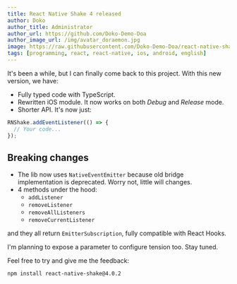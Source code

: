 ```yaml
---
title: React Native Shake 4 released
author: Doko
author_title: Administrator
author_url: https://github.com/Doko-Demo-Doa
author_image_url: /img/avatar_doraemon.jpg
image: https://raw.githubusercontent.com/Doko-Demo-Doa/react-native-shake/main/rnshake.png
tags: [programming, react, react-native, ios, android, english]
---
```


It's been a while, but I can finally come back to this project. With this new version, we have:

- Fully typed code with TypeScript.
- Rewritten iOS module. It now works on both _Debug_ and _Release_ mode.
- Shorter API. It's now just:

```ts
RNShake.addEventListener(() => {
  // Your code...
});
```

<!-- truncate -->

##  Breaking changes

- The lib now uses `NativeEventEmitter` because old bridge implementation is deprecated. Worry not, little will changes.
- 4 methods under the hood:
  - `addListener`
  - `removeListener`
  - `removeAllListeners`
  - `removeCurrentListener`

and they all return `EmitterSubscription`, fully compatible with React Hooks.

I'm planning to expose a parameter to configure tension too. Stay tuned.

Feel free to try and give me the feedback:

```bash
npm install react-native-shake@4.0.2
```
